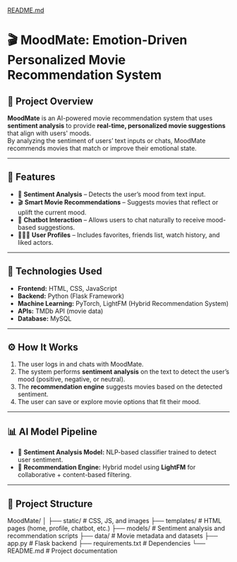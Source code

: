 [README.md](https://github.com/user-attachments/files/23145145/README.md)
# 🎬 MoodMate: Emotion-Driven Personalized Movie Recommendation System

## 🧠 Project Overview
**MoodMate** is an AI-powered movie recommendation system that uses **sentiment analysis** to provide **real-time, personalized movie suggestions** that align with users' moods.  
By analyzing the sentiment of users’ text inputs or chats, MoodMate recommends movies that match or improve their emotional state.

---

## 🚀 Features
- 💬 **Sentiment Analysis** – Detects the user’s mood from text input.  
- 🎬 **Smart Movie Recommendations** – Suggests movies that reflect or uplift the current mood.  
- 🤖 **Chatbot Interaction** – Allows users to chat naturally to receive mood-based suggestions.    
- 🧑‍🤝‍🧑 **User Profiles** – Includes favorites, friends list, watch history, and liked actors.  

---

## 🧩 Technologies Used
- **Frontend:** HTML, CSS, JavaScript  
- **Backend:** Python (Flask Framework)  
- **Machine Learning:** PyTorch, LightFM (Hybrid Recommendation System)  
- **APIs:** TMDb API (movie data)  
- **Database:** MySQL  

---

## ⚙️ How It Works
1. The user logs in and chats with MoodMate.  
2. The system performs **sentiment analysis** on the text to detect the user’s mood (positive, negative, or neutral).  
3. The **recommendation engine** suggests movies based on the detected sentiment.  
4. The user can save or explore movie options that fit their mood.  

---

## 📊 AI Model Pipeline
- 🧠 **Sentiment Analysis Model:** NLP-based classifier trained to detect user sentiment.  
- 🎯 **Recommendation Engine:** Hybrid model using **LightFM** for collaborative + content-based filtering.  

---

## 📁 Project Structure
MoodMate/
│
├── static/ # CSS, JS, and images
├── templates/ # HTML pages (home, profile, chatbot, etc.)
├── models/ # Sentiment analysis and recommendation scripts
├── data/ # Movie metadata and datasets
├── app.py # Flask backend
├── requirements.txt # Dependencies
└── README.md # Project documentation
